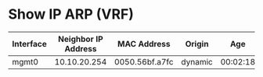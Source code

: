 
# Show IP ARP (VRF)
| Interface | Neighbor IP Address | MAC Address | Origin | Age |
| --------- | ------------------- | ----------- | ------ | --- |
| mgmt0 | 10.10.20.254 | 0050.56bf.a7fc | dynamic | 00:02:18 |